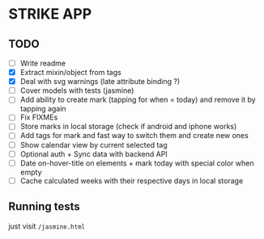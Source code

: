 # STRIKE APP

## TODO

- [ ] Write readme
- [x] Extract mixin/object from tags
- [x] Deal with svg warnings (late attribute binding ?)
- [ ] Cover models with tests (jasmine)
- [ ] Add ability to create mark (tapping for when = today) and remove it by tapping again
- [ ] Fix FIXMEs
- [ ] Store marks in local storage (check if android and iphone works)
- [ ] Add tags for mark and fast way to switch them and create new ones
- [ ] Show calendar view by current selected tag
- [ ] Optional auth + Sync data with backend API
- [ ] Date on-hover-title on elements + mark today with special color when empty
- [ ] Cache calculated weeks with their respective days in local storage

## Running tests

just visit `/jasmine.html`
